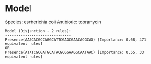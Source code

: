 
# Model

Species: escherichia coli
Antibiotic: tobramycin

```
Model (Disjunction - 2 rules):
------------------------------
Presence(AAACACGCCAGGCATTCGAGCGAACACGCAG) [Importance: 0.68, 471 equivalent rules]
OR
Presence(ATATCGCGATGCATACGCGGAAGGCAATAAC) [Importance: 0.55, 33 equivalent rules]

```

